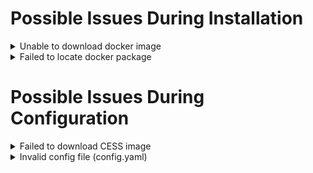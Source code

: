 # Possible Issues During Installation

<details>
  <summary>Unable to download docker image</summary>

  During the installation process, docker is used to download cess image. If the following exception occurs when installing the `cess-nodeadm`:

  <img alt="Docker Daemon Issue" src="../assets/storage-node/troubleshooting/docker-daemon-issue.png" width="100%" height="auto" decoding="async" style="max-width: 100%"/>

  Make sure cmds are in the root privilege or with sudo command.
  Start docker on your system:

  ```bash
  systemctl start docker
  ```

  Reinstall the `cess-nodeadm`:

  ```bash
  ./install.sh
  ```

  ⚠️ Note that all CESS program commands must have sudo privileges.
</details>

<details>
  <summary>Failed to locate docker package</summary>

  If the following error occurs when installing the `cess-nodeadm`:

  <img alt="Docker Package Issue" src="../assets/storage-node/troubleshooting/docker-package-issue.webp" width="100%" height="auto" decoding="async" style="max-width: 100%;" />

  Try to delete docker with following commands:

  ```bash
  sudo systemctl stop docker
  docker stop $(docker ps -aq)
  docker rm -v $(docker ps -aq)
  docker rmi $(docker images -aq)
  docker volume rm $(docker volume ls -q)
  brew uninstall docker
  ```

  Reinstall Docker:

  ```bash
  sudo apt-get install docker-ce
  sudo systemctl enable docker
  sudo systemctl start docker
  ```
</details>

# Possible Issues During Configuration

<details>
  <summary>Failed to download CESS image</summary>

  If the following error occurs when setting up the config:

  <img alt="CESS Image Download Issue" src="../assets/storage-node/troubleshooting/cess-image-download-issue.png" width="100%" height="auto" decoding="async" style="max-width: 100%;" />

  Make sure to run commands in the root privilege or with <pre>sudo</pre> command.
  Try `cess config set` command.
</details>

<details>
  <summary>Invalid config file (config.yaml)</summary>

  <img alt="Invalid Config Issue" src="../assets/storage-node/troubleshooting/invalid-config-issue.webp" width="100%" height="auto" decoding="async" style="max-width: 100%;" />

  Delete file `/usr/bin/yq`:

  ```bash
  sudo rm /usr/bin/yq
  ```

  Reinstall <pre>cess-nodeadm</pre> again:

  ```bash
  ./install.sh
  ```
</details>
